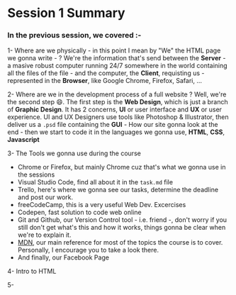 # Session 1 Summary

### In the previous session, we covered :-

1- Where are we physically - in this point I mean by "We" the HTML page we gonna write - ? We're the information that's send between the __Server__ - a masive robust computer running 24/7 somewhere in the world containing all the files of the file -  and the computer, the __Client__, requisting us - represented in the __Browser__, like Google Chrome, Firefox, Safari, ...

2- Where are we in the development process of a full website ? Well, we're the second step :smile:. The first step is the __Web Design__, which is just a branch of __Graphic Design__. It has 2 concerns, __UI__ or user interface and __UX__ or user experience. UI and UX Designers use tools like Photoshop & Illustrator, then deliver us a `.psd` file containing the __GUI__ - How our site gonna look at the end - then we start to code it in the languages we gonna use, __HTML__, __CSS__, __Javascript__

3- The Tools we gonna use during the course 
 - Chrome or Firefox, but mainly Chrome cuz that's what we gonna use in the sessions
 - Visual Studio Code, find all about it in the `task.md` file
 - Trello, here's where we gonna see our tasks, determine the deadline and post our work.
 - freeCodeCamp, this is a very useful Web Dev. Excercises
 - Codepen, fast solution to code web online
 - Git and Github, our Version Control tool - i.e. friend -, don't worry if you still don't get what's this and how it works, things gonna be clear when we're to explain it.
 - [MDN](developer.mozilla.org), our main reference for most of the topics the course is to cover. Personally, I encourage you to take a look there.
 - And finally, our Facebook Page

4- Intro to HTML

5- 
